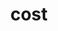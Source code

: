 ---
category: 4-letters
denotation: null
name: cost
reference_link: https://www.etymonline.com/word/cost
root_language: null
root_name: null
title: cost
type: free
word_sums:
- respelling: cost
  sum: 'Cost + '
---